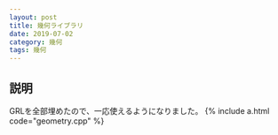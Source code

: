 ```yaml
---
layout: post
title: 幾何ライブラリ
date: 2019-07-02
category: 幾何
tags: 幾何
---
```


## 説明
GRLを全部埋めたので、一応使えるようになりました。
{% include a.html code="geometry.cpp" %}